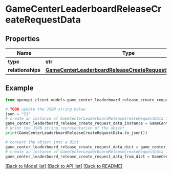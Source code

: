 # GameCenterLeaderboardReleaseCreateRequestData


## Properties

Name | Type | Description | Notes
------------ | ------------- | ------------- | -------------
**type** | **str** |  | 
**relationships** | [**GameCenterLeaderboardReleaseCreateRequestDataRelationships**](GameCenterLeaderboardReleaseCreateRequestDataRelationships.md) |  | 

## Example

```python
from openapi_client.models.game_center_leaderboard_release_create_request_data import GameCenterLeaderboardReleaseCreateRequestData

# TODO update the JSON string below
json = "{}"
# create an instance of GameCenterLeaderboardReleaseCreateRequestData from a JSON string
game_center_leaderboard_release_create_request_data_instance = GameCenterLeaderboardReleaseCreateRequestData.from_json(json)
# print the JSON string representation of the object
print(GameCenterLeaderboardReleaseCreateRequestData.to_json())

# convert the object into a dict
game_center_leaderboard_release_create_request_data_dict = game_center_leaderboard_release_create_request_data_instance.to_dict()
# create an instance of GameCenterLeaderboardReleaseCreateRequestData from a dict
game_center_leaderboard_release_create_request_data_from_dict = GameCenterLeaderboardReleaseCreateRequestData.from_dict(game_center_leaderboard_release_create_request_data_dict)
```
[[Back to Model list]](../README.md#documentation-for-models) [[Back to API list]](../README.md#documentation-for-api-endpoints) [[Back to README]](../README.md)


